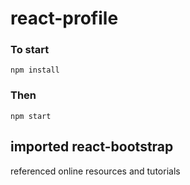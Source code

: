 # react-profile
### To start
```npm install```
### Then
```npm start```
## imported react-bootstrap
referenced online resources and tutorials
